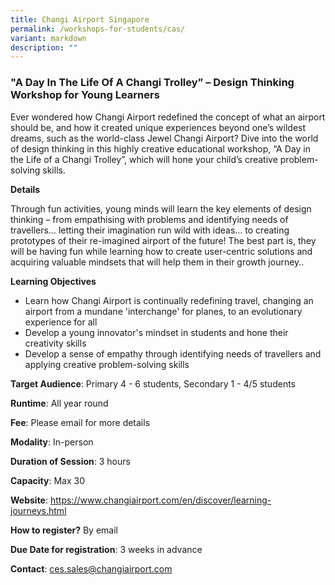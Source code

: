 ```yaml
---
title: Changi Airport Singapore
permalink: /workshops-for-students/cas/
variant: markdown
description: ""
---
```

### "A Day In The Life Of A Changi Trolley” – Design Thinking Workshop for Young Learners

Ever wondered how Changi Airport redefined the concept of what an airport should be, and how it created unique experiences beyond one’s wildest dreams, such as the world-class Jewel Changi Airport?
Dive into the world of design thinking in this highly creative educational workshop, “A Day in the Life of a Changi Trolley”, which will hone your child’s creative problem-solving skills.

**Details**

Through fun activities, young minds will learn the key elements of design thinking – from empathising with problems and identifying needs of travellers… letting their imagination run wild with ideas… to creating prototypes of their re-imagined airport of the future! 
The best part is, they will be having fun while learning how to create user-centric solutions and acquiring valuable mindsets that will help them in their growth journey..

**Learning Objectives**

* Learn how Changi Airport is continually redefining travel, changing an airport from a mundane 'interchange' for planes, to an evolutionary experience for all 
* Develop a young innovator's mindset in students and hone their creativity skills
* Develop a sense of empathy through identifying needs of travellers and applying creative problem-solving skills

**Target Audience**: Primary 4 - 6 students, Secondary 1 - 4/5 students 

**Runtime**: All year round

**Fee**: Please email for more details

**Modality**: In-person 

**Duration of Session**: 3 hours

**Capacity**: Max 30

**Website**: https://www.changiairport.com/en/discover/learning-journeys.html

**How to register?** By email

**Due Date for registration**: 3 weeks in advance

**Contact**: ces.sales@changiairport.com

